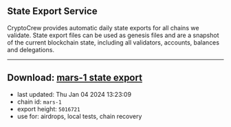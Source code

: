 ## State Export Service
CryptoCrew provides automatic daily state exports for all chains we validate. State export files can be used as genesis files and are a snapshot of the current blockchain state, including all validators, accounts, balances and delegations.

---
**Download: [mars-1 state export](https://dl.ccvalidators.com/SERVICE/mars/mars-1_export_5016721.json)**
---

- last updated: Thu Jan 04 2024 13:23:09
- chain id: `mars-1`
- export height: `5016721`
- use for: airdrops, local tests, chain recovery
